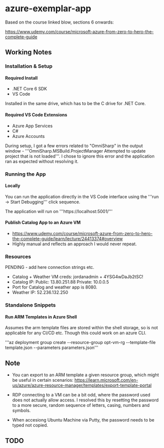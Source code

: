 # azure-exemplar-app

Based on the course linked blow, sections 6 onwards:

https://www.udemy.com/course/microsoft-azure-from-zero-to-hero-the-complete-guide

## Working Notes

### Installation & Setup

#### Required Install

- .NET Core 6 SDK
- VS Code

Installed in the same drive, which has to be the C drive for .NET Core. 

#### Required VS Code Extensions

- Azure App Services
- C#
- Azure Accounts

During setup, I got a few errors related to "OmniSharp" in the output window - '''OmniSharp.MSBuild.ProjectManager Attempted to update project that is not loaded'''. I chose to ignore this error and the application ran as expected without resolving it. 

### Running the App

#### Locally

You can run the application directly in the VS Code interface using the '''run -> Start Debugging''' click sequence. 

The application will run on '''https://localhost:5001/'''

#### Publish Catalog App to an Azure VM

- https://www.udemy.com/course/microsoft-azure-from-zero-to-hero-the-complete-guide/learn/lecture/24413374#overview
- Highly manual and reflects an approach I would never repeat. 


### Resources

PENDING - add here connection strings etc. 

- Catalog + Weather VM creds: jordanadmin + 4YSG4wDaJb2tSC!
- Catalog IP: Public: 13.80.251.88 Private: 10.0.0.5
- Port for Catalog and weather app is 8080.
- Weather IP: 52.236.132.250

### Standalone Snippets

#### Run ARM Templates in Azure Shell

Assumes the arm template files are stored within the shell storage, so is not applicable for any CI/CD etc. Though this could work on an azure CLI.

'''az deployment group create --resource-group opt-vm-rg --template-file template.json --parameters parameters.json'''


## Note

- You can export to an ARM template a given resource group, which might be useful in certain scenarios: https://learn.microsoft.com/en-us/azure/azure-resource-manager/templates/export-template-portal

- RDP connecting to a VM can be a bit odd, where the password used does not actually allow access. I resolved this by resetting the password to a more secure, random sequence of letters, casing, numbers and symbols. 

- When accesiong Ubuntu Machine via Putty, the password needs to be typed not copied. 

## TODO




